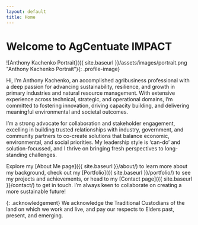 ```yaml
---
layout: default
title: Home
---
```


# Welcome to AgCentuate IMPACT

![Anthony Kachenko Portrait]({{ site.baseurl }}/assets/images/portrait.png "Anthony Kachenko Portrait"){: .profile-image}

Hi, I’m Anthony Kachenko, an accomplished agribusiness professional with a deep passion for advancing sustainability, resilience, and growth in primary industries and natural resource management. With extensive experience across technical, strategic, and operational domains, I’m committed to fostering innovation, driving capacity building, and delivering meaningful environmental and societal outcomes.

I’m a strong advocate for collaboration and stakeholder engagement, excelling in building trusted relationships with industry, government, and community partners to co-create solutions that balance economic, environmental, and social priorities. My leadership style is ‘can-do’ and solution-focussed, and I thrive on bringing fresh perspectives to long-standing challenges.

Explore my [About Me page]({{ site.baseurl }}/about/) to learn more about my background, check out my [Portfolio]({{ site.baseurl }}/portfolio/) to see my projects and achievements, or head to my [Contact page]({{ site.baseurl }}/contact/) to get in touch. I’m always keen to collaborate on creating a more sustainable future!

{: .acknowledgement}
We acknowledge the Traditional Custodians of the land on which we work and live, and pay our respects to Elders past, present, and emerging.